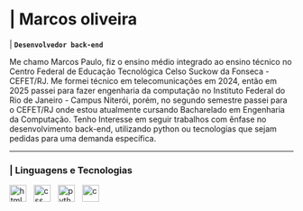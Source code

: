 #  | Marcos oliveira

| **`Desenvolvedor back-end`**

Me chamo Marcos Paulo, fiz o ensino médio integrado ao ensino técnico no Centro Federal de Educação Tecnológica Celso Suckow da Fonseca - CEFET/RJ. Me formei técnico em telecomunicações em 2024, então em 2025 passei para fazer engenharia da computação no Instituto Federal do Rio de Janeiro - Campus Niterói, porém, no segundo semestre passei para o CEFET/RJ onde estou atualmente cursando Bacharelado em Engenharia da Computação. Tenho Interesse em seguir trabalhos com ênfase no desenvolvimento back-end, utilizando python ou tecnologias que sejam pedidas para uma demanda específica.

---

### | Linguagens e Tecnologias

<img 
    align = "left"
    style = "padding-right: 10px;"
    alt="html"
    title = "HTML"
    width=30px
    src="https://cdn.jsdelivr.net/gh/devicons/devicon@latest/icons/html5/html5-original.svg" 
/>
<img
    align = "left"
    style = "padding-right: 10px;"
    alt="css"
    title = "CSS"
    width=30px
    src="https://cdn.jsdelivr.net/gh/devicons/devicon@latest/icons/css3/css3-original.svg"
/>

<img 
    align = "left"
    style = "padding-right: 10px;"
    alt="python"
    title = "PYTHON"
    width=30px
    src="https://cdn.jsdelivr.net/gh/devicons/devicon@latest/icons/python/python-original.svg" 
/>

<img 
    align = "left"
    style = "padding-right: 10px;"
    alt="c"
    title = "C"
    width=30px
    src="https://cdn.jsdelivr.net/gh/devicons/devicon@latest/icons/c/c-original.svg" 
/>
